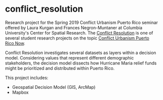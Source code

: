 # conflict_resolution
Research project for the Spring 2019 Conflict Urbanism Puerto Rico seminar offered by Laura Kurgan and Frances Negron-Muntaner at Columbia University's Center for Spatial Research. The [Conflict Resolution](http://puerto-rico-now.c4sr.columbia.edu/2019/05/03/louie-serracoch.html) is one of several student research projects on the topic [Conflict Urbanism Puerto Rico Now](http://puerto-rico-now.c4sr.columbia.edu/2019/05/03/louie-serracoch.html).

Conflict Resolution investigates several datasets as layers within a decision model. Considering values that represent different demographic stakeholders, the decision model dissects how Hurricane Maria relief funds might be prioritized and distributed within Puerto Rico.

This project includes:
- Geospatial Decision Model (GIS, ArcMap)
- Mapbox
